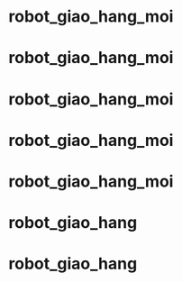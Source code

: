 # robot_giao_hang_moi
# robot_giao_hang_moi
# robot_giao_hang_moi
# robot_giao_hang_moi
# robot_giao_hang_moi
# robot_giao_hang
# robot_giao_hang
